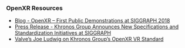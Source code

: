 ### OpenXR Resources

*   [Blog - OpenXR – First Public Demonstrations at SIGGRAPH 2018](https://khr.io/qv)
*   [Press Release - Khronos Group Announces New Specifications and Standardization Initiatives at SIGGRAPH](https://www.khronos.org/news/press/khronos-group-announces-new-specifications-and-standardization-initiatives-at-siggraph)
*   [Valve’s Joe Ludwig on Khronos Group’s OpenXR VR Standard](http://voicesofvr.com/509-valves-joe-ludwig-on-khronos-groups-openxr-vr-standard/)